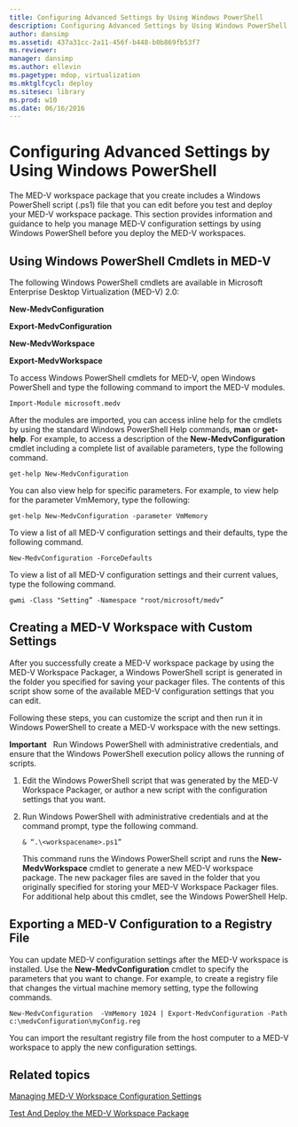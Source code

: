 ```yaml
---
title: Configuring Advanced Settings by Using Windows PowerShell
description: Configuring Advanced Settings by Using Windows PowerShell
author: dansimp
ms.assetid: 437a31cc-2a11-456f-b448-b0b869fb53f7
ms.reviewer: 
manager: dansimp
ms.author: ellevin
ms.pagetype: mdop, virtualization
ms.mktglfcycl: deploy
ms.sitesec: library
ms.prod: w10
ms.date: 06/16/2016
---
```



# Configuring Advanced Settings by Using Windows PowerShell


The MED-V workspace package that you create includes a Windows PowerShell script (.ps1) file that you can edit before you test and deploy your MED-V workspace package. This section provides information and guidance to help you manage MED-V configuration settings by using Windows PowerShell before you deploy the MED-V workspaces.

## Using Windows PowerShell Cmdlets in MED-V


The following Windows PowerShell cmdlets are available in Microsoft Enterprise Desktop Virtualization (MED-V) 2.0:

**New-MedvConfiguration**

**Export-MedvConfiguration**

**New-MedvWorkspace**

**Export-MedvWorkspace**

To access Windows PowerShell cmdlets for MED-V, open Windows PowerShell and type the following command to import the MED-V modules.

``` syntax
Import-Module microsoft.medv
```

After the modules are imported, you can access inline help for the cmdlets by using the standard Windows PowerShell Help commands, **man** or **get-help**. For example, to access a description of the **New-MedvConfiguration** cmdlet including a complete list of available parameters, type the following command.

``` syntax
get-help New-MedvConfiguration
```

You can also view help for specific parameters. For example, to view help for the parameter VmMemory, type the following:

``` syntax
get-help New-MedvConfiguration -parameter VmMemory
```

To view a list of all MED-V configuration settings and their defaults, type the following command.

``` syntax
New-MedvConfiguration -ForceDefaults
```

To view a list of all MED-V configuration settings and their current values, type the following command.

``` syntax
gwmi -Class "Setting” -Namespace "root/microsoft/medv”
```

## Creating a MED-V Workspace with Custom Settings


After you successfully create a MED-V workspace package by using the MED-V Workspace Packager, a Windows PowerShell script is generated in the folder you specified for saving your packager files. The contents of this script show some of the available MED-V configuration settings that you can edit.

Following these steps, you can customize the script and then run it in Windows PowerShell to create a MED-V workspace with the new settings.

**Important**  
Run Windows PowerShell with administrative credentials, and ensure that the Windows PowerShell execution policy allows the running of scripts.

1.  Edit the Windows PowerShell script that was generated by the MED-V Workspace Packager, or author a new script with the configuration settings that you want.

2.  Run Windows PowerShell with administrative credentials and at the command prompt, type the following command.

    ``` syntax
    & “.\<workspacename>.ps1”
    ```

    This command runs the Windows PowerShell script and runs the **New-MedvWorkspace** cmdlet to generate a new MED-V workspace package. The new packager files are saved in the folder that you originally specified for storing your MED-V Workspace Packager files. For additional help about this cmdlet, see the Windows PowerShell Help.

 

## Exporting a MED-V Configuration to a Registry File


You can update MED-V configuration settings after the MED-V workspace is installed. Use the **New-MedvConfiguration** cmdlet to specify the parameters that you want to change. For example, to create a registry file that changes the virtual machine memory setting, type the following commands.

``` syntax
New-MedvConfiguration  -VmMemory 1024 | Export-MedvConfiguration -Path c:\medvConfiguration\myConfig.reg
```

You can import the resultant registry file from the host computer to a MED-V workspace to apply the new configuration settings.

## Related topics


[Managing MED-V Workspace Configuration Settings](managing-med-v-workspace-configuration-settings.md)

[Test And Deploy the MED-V Workspace Package](test-and-deploy-the-med-v-workspace-package.md)

 

 





